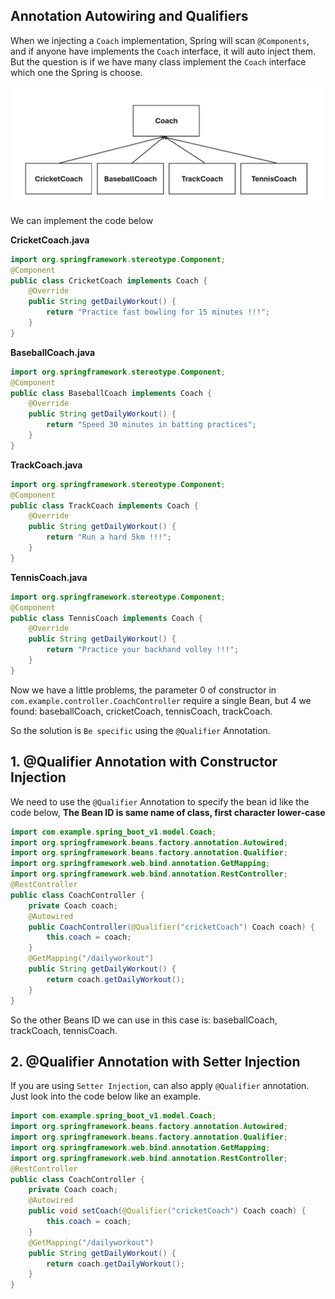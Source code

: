 ## Annotation Autowiring and Qualifiers

When we injecting a `Coach` implementation, Spring will scan `@Components`, and if anyone have implements the `Coach` interface, it will auto inject them. But the question is if we have many class implement the `Coach` interface which one the Spring is choose.

![alt text](/images/image-05.png)

We can implement the code below

**CricketCoach.java**
```java
import org.springframework.stereotype.Component;
@Component
public class CricketCoach implements Coach {
    @Override
    public String getDailyWorkout() {
        return "Practice fast bowling for 15 minutes !!!";
    }
}
```

**BaseballCoach.java**
```java
import org.springframework.stereotype.Component;
@Component
public class BaseballCoach implements Coach {
    @Override
    public String getDailyWorkout() {
        return "Speed 30 minutes in batting practices";
    }
}
```

**TrackCoach.java**
```java
import org.springframework.stereotype.Component;
@Component
public class TrackCoach implements Coach {
    @Override
    public String getDailyWorkout() {
        return "Run a hard 5km !!!";
    }
}
```

**TennisCoach.java**
```java
import org.springframework.stereotype.Component;
@Component
public class TennisCoach implements Coach {
    @Override
    public String getDailyWorkout() {
        return "Practice your backhand volley !!!";
    }
}
```

Now we have a little problems, the parameter 0 of constructor in `com.example.controller.CoachController` require a single Bean, but 4 we found: baseballCoach, cricketCoach, tennisCoach, trackCoach.

So the solution is `Be specific` using the `@Qualifier` Annotation.

## 1. @Qualifier Annotation with Constructor Injection

We need to use the `@Qualifier` Annotation to specify the bean id like the code below, **The Bean ID is same name of class, first character lower-case**

```java
import com.example.spring_boot_v1.model.Coach;
import org.springframework.beans.factory.annotation.Autowired;
import org.springframework.beans.factory.annotation.Qualifier;
import org.springframework.web.bind.annotation.GetMapping;
import org.springframework.web.bind.annotation.RestController;
@RestController
public class CoachController {
    private Coach coach;
    @Autowired
    public CoachController(@Qualifier("cricketCoach") Coach coach) {
        this.coach = coach;
    }
    @GetMapping("/dailyworkout")
    public String getDailyWorkout() {
        return coach.getDailyWorkout();
    }
}
```

So the other Beans ID we can use in this case is: baseballCoach, trackCoach, tennisCoach.

## 2. @Qualifier Annotation with Setter Injection

If you are using `Setter Injection`, can also apply `@Qualifier` annotation. Just look into the code below like an example.

```java
import com.example.spring_boot_v1.model.Coach;
import org.springframework.beans.factory.annotation.Autowired;
import org.springframework.beans.factory.annotation.Qualifier;
import org.springframework.web.bind.annotation.GetMapping;
import org.springframework.web.bind.annotation.RestController;
@RestController
public class CoachController {
    private Coach coach;
    @Autowired
    public void setCoach(@Qualifier("cricketCoach") Coach coach) {
        this.coach = coach;
    }
    @GetMapping("/dailyworkout")
    public String getDailyWorkout() {
        return coach.getDailyWorkout();
    }
}
```
